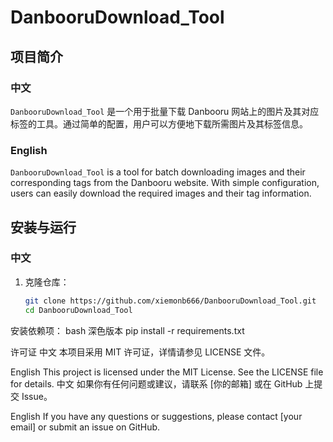 # DanbooruDownload_Tool

## 项目简介

### 中文
`DanbooruDownload_Tool` 是一个用于批量下载 Danbooru 网站上的图片及其对应标签的工具。通过简单的配置，用户可以方便地下载所需图片及其标签信息。

### English
`DanbooruDownload_Tool` is a tool for batch downloading images and their corresponding tags from the Danbooru website. With simple configuration, users can easily download the required images and their tag information.

## 安装与运行

### 中文
1. 克隆仓库：
   ```bash
   git clone https://github.com/xiemonb666/DanbooruDownload_Tool.git
   cd DanbooruDownload_Tool
安装依赖项：
bash
深色版本
pip install -r requirements.txt

许可证
中文
本项目采用 MIT 许可证，详情请参见 LICENSE 文件。

English
This project is licensed under the MIT License. See the LICENSE file for details.
中文
如果你有任何问题或建议，请联系 [你的邮箱] 或在 GitHub 上提交 Issue。

English
If you have any questions or suggestions, please contact [your email] or submit an issue on GitHub.
